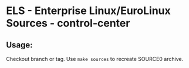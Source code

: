 # ELS - Enterprise Linux/EuroLinux Sources - control-center
 
## Usage:
  Checkout branch or tag. Use `make sources` to recreate  SOURCE0 archive.
